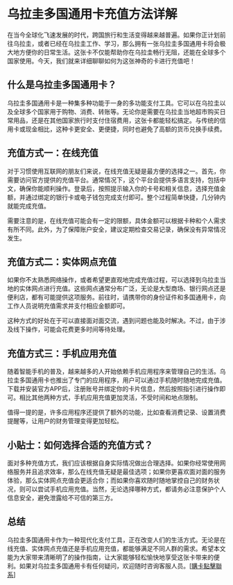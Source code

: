 # 乌拉圭多国通用卡充值方法详解

在当今全球化飞速发展的时代，跨国旅行和生活变得越来越普遍。如果你正计划前往乌拉圭，或者已经在乌拉圭工作、学习，那么拥有一张乌拉圭多国通用卡将会极大地方便你的日常生活。这张卡不仅能帮助你在乌拉圭畅行无阻，还能在全球多个国家使用。今天，我们就来详细聊聊如何为这张神奇的卡进行充值吧！

## 什么是乌拉圭多国通用卡？

乌拉圭多国通用卡是一种集多种功能于一身的多功能支付工具。它可以在乌拉圭以及全球多个国家用于购物、消费、转账等。无论你是需要在乌拉圭当地超市购买日常用品，还是在其他国家旅行时支付住宿费用，这张卡都能轻松搞定。与传统的信用卡或现金相比，这种卡更安全、更便捷，同时也避免了高额的货币兑换手续费。

## 充值方式一：在线充值

对于习惯使用互联网的朋友们来说，在线充值无疑是最方便的选择之一。首先，你需要访问官方提供的充值平台。通常情况下，这个平台会提供多语言支持，包括中文，确保你能顺利操作。登录后，按照提示输入你的卡号和相关信息，选择充值金额，并通过绑定的银行卡或电子钱包完成支付即可。整个过程简单快捷，几分钟内就能完成充值。

需要注意的是，在线充值可能会有一定的限额，具体金额可以根据卡种和个人需求有所不同。此外，为了保障账户安全，建议定期检查交易记录，确保没有异常情况发生。

## 充值方式二：实体网点充值

如果你不太熟悉网络操作，或者希望更直观地完成充值过程，可以选择到乌拉圭当地的实体网点进行充值。这些网点通常分布广泛，无论是大型商场、银行网点还是便利店，都有可能提供这项服务。前往时，请携带你的身份证件和多国通用卡，向工作人员说明充值需求并支付相应金额即可。

这种方式的好处在于可以直接面对面交流，遇到问题也能及时解决。不过，由于涉及线下操作，可能会花费更多时间等待处理。

## 充值方式三：手机应用充值

随着智能手机的普及，越来越多的人开始依赖手机应用程序来管理自己的生活。乌拉圭多国通用卡也推出了专门的应用程序，用户可以通过手机随时随地完成充值。下载并安装官方APP后，注册账号并绑定你的卡片信息，然后按照指引进行操作即可。相比其他两种方式，手机应用充值更加灵活，不受时间和地点限制。

值得一提的是，许多应用程序还提供了额外的功能，比如查看消费记录、设置消费提醒等，让用户的财务管理变得更加轻松。

## 小贴士：如何选择合适的充值方式？

面对多种充值方式，我们应该根据自身实际情况做出合理选择。如果你经常使用网络服务并且追求效率，那么在线充值无疑是最佳选项；如果你更喜欢面对面的服务体验，那么实体网点充值会更适合你；而如果你喜欢随时随地掌控自己的财务状况，则可以尝试手机应用充值。当然，无论选择哪种方式，都请务必注意保护个人信息安全，避免泄露给不可信的第三方。

## 总结

乌拉圭多国通用卡作为一种现代化支付工具，正在改变人们的生活方式。无论是在线充值、实体网点充值还是手机应用充值，都能够满足不同人群的需求。希望本文能为大家带来清晰明了的操作指南，让大家能够轻松愉快地享受这张卡带来的便利。如果对乌拉圭多国通用卡有任何疑问，欢迎随时咨询客服人员。[[購卡點擊聯系](https://t.me/s/SXDXQF)]